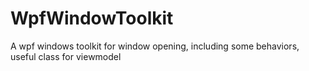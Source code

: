 # WpfWindowToolkit
A wpf windows toolkit for window opening, including some behaviors, useful class for viewmodel 
